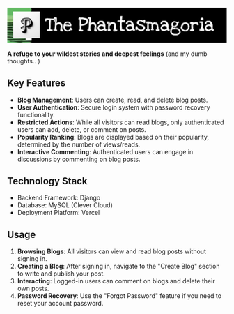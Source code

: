 ![The Phantasmagoria](phantasmagoria.png)

**A refuge to your wildest stories and deepest feelings** (and my dumb thoughts.. )</p></h3>

## Key Features
- **Blog Management**: Users can create, read, and delete blog posts.
- **User Authentication**: Secure login system with password recovery functionality.
- **Restricted Actions**: While all visitors can read blogs, only authenticated users can add, delete, or comment on posts.
- **Popularity Ranking**: Blogs are displayed based on their popularity, determined by the number of views/reads.
- **Interactive Commenting**: Authenticated users can engage in discussions by commenting on blog posts.

## Technology Stack
- Backend Framework: Django
- Database: MySQL (Clever Cloud)
- Deployment Platform: Vercel

## Usage
1. **Browsing Blogs**: All visitors can view and read blog posts without signing in.
2. **Creating a Blog**: After signing in, navigate to the "Create Blog" section to write and publish your post.
3. **Interacting**: Logged-in users can comment on blogs and delete their own posts.
4. **Password Recovery**: Use the "Forgot Password" feature if you need to reset your account password.
